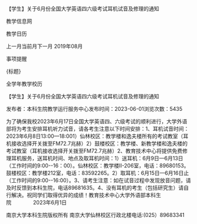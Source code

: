 






【学生】关于6月份全国大学英语四六级考试耳机试音及修理的通知





























教学信息网







































教学日历



上一月当前月下一月
2019年08月





事项提醒


{标题}


全学年教学校历
























【学生】关于6月份全国大学英语四六级考试耳机试音及修理的通知

发布者：本科生院教学运行服务中心发布时间：2023-06-01浏览次数：5435

为了确保我校2023年6月17日全国大学英语四、六级考试的顺利进行，大学外语部将为考生安排耳机听力试音，请各考生注意以下时间安排：1、耳机试音时间：2023年6月8日13:00—18:001）仙林校区：教学楼和逸夫楼所有的考试教室（耳机接收选择开关拨至FM72.7兆赫）2）鼓楼校区：教学楼、新教学楼和逸夫楼的考试教室（耳机接收选择开关拨至FM72.7兆赫）2、教育技术中心将提供免费修理耳机服务，送耳机时间、地点及取耳机时间：1）送耳机：6月9日—6月13日（工作时间的9:00--16：00）。仙林校区：教学楼Ⅱ-206室，电话：89680153。鼓楼校区：教学楼212室，电话：83592265。2）取耳机：6月15日—6月16日止（工作时间的9:00--16:00）。3、请考生注意：如在试音过程中发现放音问题，请及时反馈到本科生院，电话89681635。4、没有耳机的考生（包括研究生）请自行解决。祝同学们取得优异的成绩！教育技术中心大学外语部本科生院               2023年6月1日

















南京大学本科生院版权所有
南京大学仙林校区行政北楼电话:(025）89683341






















